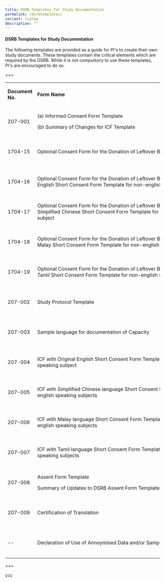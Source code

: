 ```yaml
---
title: DSRB Templates for Study Documentation
permalink: /dsrbtemplates/
variant: tiptap
description: ""
---
```

<h4><strong>DSRB Templates for Study Documentation</strong></h4>
<p>The following templates are provided as a guide for PI's to create their
own study documents. These templates contain the critical elements which
are required by the DSRB. While it is not compulsory to use these templates,
PI's are encouraged to do so.</p>
<p></p>
<p>===</p>
<p></p>
<table style="minWidth: 75px">
<colgroup>
<col>
<col>
<col>
</colgroup>
<tbody>
<tr>
<td rowspan="1" colspan="1">
<p><strong>Document No.</strong>
</p>
</td>
<td rowspan="1" colspan="1">
<p><strong>Form Name</strong>
</p>
</td>
<td rowspan="1" colspan="1">
<p><strong>Effective Version</strong>
</p>
</td>
</tr>
<tr>
<td rowspan="1" colspan="1">
<p>207-001</p>
</td>
<td rowspan="1" colspan="1">
<p>(a) Informed Consent Form Template&nbsp;&nbsp;&nbsp;&nbsp;</p>
<p>(b) Summary of Changes for ICF Template<em>&nbsp;&nbsp;&nbsp;&nbsp;</em>
</p>
</td>
<td rowspan="1" colspan="1">
<p>Ver 13, dated 31 Jan&nbsp;22</p>
</td>
</tr>
<tr>
<td rowspan="1" colspan="1">
<p>1704-15</p>
</td>
<td rowspan="1" colspan="1">
<p>Optional Consent Form for the Donation of Leftover Biological Samples&nbsp;</p>
</td>
<td rowspan="1" colspan="1">
<p>Ver 2.0, dated 26 Nov 21</p>
</td>
</tr>
<tr>
<td rowspan="1" colspan="1">
<p>1704-16</p>
</td>
<td rowspan="1" colspan="1">
<p>Optional Consent Form for the Donation of Leftover Biological Samples
with English Short Consent Form Template for non-english speaking subject&nbsp;</p>
</td>
<td rowspan="1" colspan="1">
<p>Ver 2.0, dated 26 Nov 21</p>
</td>
</tr>
<tr>
<td rowspan="1" colspan="1">
<p>1704-17</p>
</td>
<td rowspan="1" colspan="1">
<p>Optional Consent Form for the Donation of Leftover Biological Samples
with Simplified Chinese Short Consent Form Template for non-english speaking
subject&nbsp;</p>
</td>
<td rowspan="1" colspan="1">
<p>Ver 2.0, dated 26 Nov 21</p>
</td>
</tr>
<tr>
<td rowspan="1" colspan="1">
<p>1704-18</p>
</td>
<td rowspan="1" colspan="1">
<p>Optional Consent Form for the Donation of Leftover Biological Samples
with Malay Short Consent Form Template for non-english speaking subject&nbsp;</p>
</td>
<td rowspan="1" colspan="1">
<p>Ver 2.0, dated 26 Nov 21</p>
</td>
</tr>
<tr>
<td rowspan="1" colspan="1">
<p>1704-19</p>
</td>
<td rowspan="1" colspan="1">
<p>Optional Consent Form for the Donation of Leftover Biological Samples
with Tamil Short Consent Form Template for non-english speaking subject&nbsp;</p>
</td>
<td rowspan="1" colspan="1">
<p>Ver 2.0, dated 26 Nov 21</p>
</td>
</tr>
<tr>
<td rowspan="1" colspan="1">
<p>207-002</p>
</td>
<td rowspan="1" colspan="1">
<p>Study&nbsp;Protocol&nbsp;Template</p>
</td>
<td rowspan="1" colspan="1">
<p>Ver 3, dated 1 Jun 09</p>
</td>
</tr>
<tr>
<td rowspan="1" colspan="1">
<p>207-003</p>
</td>
<td rowspan="1" colspan="1">
<p>Sample&nbsp;language&nbsp;for&nbsp;documentation&nbsp;of&nbsp;Capacity&nbsp;</p>
</td>
<td rowspan="1" colspan="1">
<p>Ver 1, dated 1 Aug 06</p>
</td>
</tr>
<tr>
<td rowspan="1" colspan="1">
<p>207-004</p>
</td>
<td rowspan="1" colspan="1">
<p>ICF with Original English Short Consent Form Template for non-english
speaking subject</p>
</td>
<td rowspan="1" colspan="1">
<p>Ver 10, dated&nbsp;30 Nov 18</p>
</td>
</tr>
<tr>
<td rowspan="1" colspan="1">
<p>207-005</p>
</td>
<td rowspan="1" colspan="1">
<p>ICF&nbsp;with&nbsp;Simplified&nbsp;Chinese&nbsp;language&nbsp;Short&nbsp;Consent&nbsp;Form&nbsp;Template&nbsp;for&nbsp;non-english&nbsp;speaking&nbsp;subjects&nbsp;</p>
</td>
<td rowspan="1" colspan="1">
<p>Ver 10, dated&nbsp;30 Nov 18</p>
</td>
</tr>
<tr>
<td rowspan="1" colspan="1">
<p>207-006</p>
</td>
<td rowspan="1" colspan="1">
<p>ICF&nbsp;with&nbsp;Malay&nbsp;language&nbsp;Short&nbsp;Consent&nbsp;Form&nbsp;Template&nbsp;for&nbsp;non-english&nbsp;speaking&nbsp;subjects&nbsp;&nbsp;</p>
</td>
<td rowspan="1" colspan="1">
<p>Ver 10, dated&nbsp;30 Nov 18</p>
</td>
</tr>
<tr>
<td rowspan="1" colspan="1">
<p>207-007</p>
</td>
<td rowspan="1" colspan="1">
<p>ICF with Tamil language Short Consent Form Template for non-english speaking
subjects</p>
</td>
<td rowspan="1" colspan="1">
<p>Ver 10, dated&nbsp;30 Nov 18</p>
</td>
</tr>
<tr>
<td rowspan="1" colspan="1">
<p>207-008</p>
</td>
<td rowspan="1" colspan="1">
<p>Assent Form&nbsp;Template&nbsp;</p>
<p>Summary of Updates to DSRB Assent Form Template&nbsp;</p>
</td>
<td rowspan="1" colspan="1">
<p>Ver 2, dated 14 Feb 22</p>
</td>
</tr>
<tr>
<td rowspan="1" colspan="1">
<p>207-009</p>
</td>
<td rowspan="1" colspan="1">
<p>Certification&nbsp;of&nbsp;Translation</p>
</td>
<td rowspan="1" colspan="1">
<p>Ver 1, dated 13 Aug 12</p>
</td>
</tr>
<tr>
<td rowspan="1" colspan="1">
<p>--</p>
</td>
<td rowspan="1" colspan="1">
<p>Declaration of Use of Annoymised Data and/or Samples for Research</p>
</td>
<td rowspan="1" colspan="1">
<p>Ver 1, dated 18 Aug 23</p>
</td>
</tr>
</tbody>
</table>
<p></p>
<p>===</p>
<p>ccc</p>